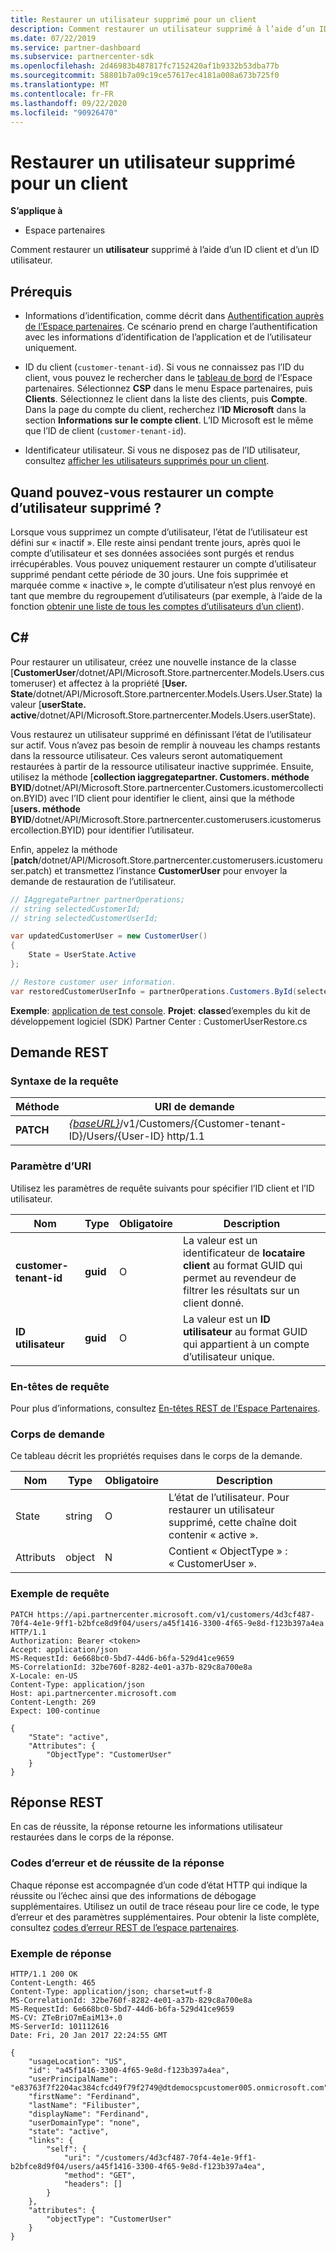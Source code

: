 ```yaml
---
title: Restaurer un utilisateur supprimé pour un client
description: Comment restaurer un utilisateur supprimé à l’aide d’un ID client et d’un ID utilisateur.
ms.date: 07/22/2019
ms.service: partner-dashboard
ms.subservice: partnercenter-sdk
ms.openlocfilehash: 2d46983b487817fc7152420af1b9332b53dba77b
ms.sourcegitcommit: 58801b7a09c19ce57617ec4181a008a673b725f0
ms.translationtype: MT
ms.contentlocale: fr-FR
ms.lasthandoff: 09/22/2020
ms.locfileid: "90926470"
---
```

# <a name="restore-a-deleted-user-for-a-customer"></a>Restaurer un utilisateur supprimé pour un client

**S’applique à**

- Espace partenaires

Comment restaurer un **utilisateur** supprimé à l’aide d’un ID client et d’un ID utilisateur.

## <a name="prerequisites"></a>Prérequis

- Informations d’identification, comme décrit dans [Authentification auprès de l’Espace partenaires](partner-center-authentication.md). Ce scénario prend en charge l’authentification avec les informations d’identification de l’application et de l’utilisateur uniquement.

- ID du client (`customer-tenant-id`). Si vous ne connaissez pas l’ID du client, vous pouvez le rechercher dans le [tableau de bord](https://partner.microsoft.com/dashboard) de l’Espace partenaires. Sélectionnez **CSP** dans le menu Espace partenaires, puis **Clients**. Sélectionnez le client dans la liste des clients, puis **Compte**. Dans la page du compte du client, recherchez l’**ID Microsoft** dans la section **Informations sur le compte client**. L’ID Microsoft est le même que l’ID de client (`customer-tenant-id`).

- Identificateur utilisateur. Si vous ne disposez pas de l’ID utilisateur, consultez [afficher les utilisateurs supprimés pour un client](view-a-deleted-user.md).

## <a name="when-can-you-restore-a-deleted-user-account"></a>Quand pouvez-vous restaurer un compte d’utilisateur supprimé ?

Lorsque vous supprimez un compte d’utilisateur, l’état de l’utilisateur est défini sur « inactif ». Elle reste ainsi pendant trente jours, après quoi le compte d’utilisateur et ses données associées sont purgés et rendus irrécupérables. Vous pouvez uniquement restaurer un compte d’utilisateur supprimé pendant cette période de 30 jours. Une fois supprimée et marquée comme « inactive », le compte d’utilisateur n’est plus renvoyé en tant que membre du regroupement d’utilisateurs (par exemple, à l’aide de la fonction [obtenir une liste de tous les comptes d’utilisateurs d’un client](get-a-list-of-all-user-accounts-for-a-customer.md)).

## <a name="c"></a>C\#

Pour restaurer un utilisateur, créez une nouvelle instance de la classe [**CustomerUser**/dotnet/API/Microsoft.Store.partnercenter.Models.Users.customeruser) et affectez à la propriété [**User. State**/dotnet/API/Microsoft.Store.partnercenter.Models.Users.User.State) la valeur [**userState. active**/dotnet/API/Microsoft.Store.partnercenter.Models.Users.userState).

Vous restaurez un utilisateur supprimé en définissant l’état de l’utilisateur sur actif. Vous n’avez pas besoin de remplir à nouveau les champs restants dans la ressource utilisateur. Ces valeurs seront automatiquement restaurées à partir de la ressource utilisateur inactive supprimée. Ensuite, utilisez la méthode [**collection iaggregatepartner. Customers. méthode BYID**/dotnet/API/Microsoft.Store.partnercenter.Customers.icustomercollection.BYID) avec l’ID client pour identifier le client, ainsi que la méthode [**users. méthode BYID**/dotnet/API/Microsoft.Store.partnercenter.customerusers.icustomerusercollection.BYID) pour identifier l’utilisateur.

Enfin, appelez la méthode [**patch**/dotnet/API/Microsoft.Store.partnercenter.customerusers.icustomeruser.patch) et transmettez l’instance **CustomerUser** pour envoyer la demande de restauration de l’utilisateur.

``` csharp
// IAggregatePartner partnerOperations;
// string selectedCustomerId;
// string selectedCustomerUserId;

var updatedCustomerUser = new CustomerUser()
{
    State = UserState.Active
};

// Restore customer user information.
var restoredCustomerUserInfo = partnerOperations.Customers.ById(selectedCustomerId).Users.ById(selectedCustomerUserId).Patch(updatedCustomerUser);
```

**Exemple**: [application de test console](console-test-app.md). **Projet**: **classe**d’exemples du kit de développement logiciel (SDK) Partner Center : CustomerUserRestore.cs

## <a name="rest-request"></a>Demande REST

### <a name="request-syntax"></a>Syntaxe de la requête

| Méthode    | URI de demande                                                                                            |
|-----------|--------------------------------------------------------------------------------------------------------|
| **PATCH** | [*{baseURL}*](partner-center-rest-urls.md)/v1/Customers/{Customer-tenant-ID}/Users/{User-ID} http/1.1 |

### <a name="uri-parameter"></a>Paramètre d’URI

Utilisez les paramètres de requête suivants pour spécifier l’ID client et l’ID utilisateur.

| Nom                   | Type     | Obligatoire | Description                                                                                                              |
|------------------------|----------|----------|--------------------------------------------------------------------------------------------------------------------------|
| **customer-tenant-id** | **guid** | O        | La valeur est un identificateur de **locataire client** au format GUID qui permet au revendeur de filtrer les résultats sur un client donné. |
| **ID utilisateur**            | **guid** | O        | La valeur est un **ID utilisateur** au format GUID qui appartient à un compte d’utilisateur unique.                                         |

### <a name="request-headers"></a>En-têtes de requête

Pour plus d’informations, consultez [En-têtes REST de l’Espace Partenaires](headers.md).

### <a name="request-body"></a>Corps de demande

Ce tableau décrit les propriétés requises dans le corps de la demande.

| Nom       | Type   | Obligatoire | Description                                                            |
|------------|--------|----------|------------------------------------------------------------------------|
| State      | string | O        | L’état de l’utilisateur. Pour restaurer un utilisateur supprimé, cette chaîne doit contenir « active ». |
| Attributs | object | N        | Contient « ObjectType » : « CustomerUser ».                                 |

### <a name="request-example"></a>Exemple de requête

```http
PATCH https://api.partnercenter.microsoft.com/v1/customers/4d3cf487-70f4-4e1e-9ff1-b2bfce8d9f04/users/a45f1416-3300-4f65-9e8d-f123b397a4ea HTTP/1.1
Authorization: Bearer <token>
Accept: application/json
MS-RequestId: 6e668bc0-5bd7-44d6-b6fa-529d41ce9659
MS-CorrelationId: 32be760f-8282-4e01-a37b-829c8a700e8a
X-Locale: en-US
Content-Type: application/json
Host: api.partnercenter.microsoft.com
Content-Length: 269
Expect: 100-continue

{
    "State": "active",
    "Attributes": {
        "ObjectType": "CustomerUser"
    }
}
```

## <a name="rest-response"></a>Réponse REST

En cas de réussite, la réponse retourne les informations utilisateur restaurées dans le corps de la réponse.

### <a name="response-success-and-error-codes"></a>Codes d’erreur et de réussite de la réponse

Chaque réponse est accompagnée d’un code d’état HTTP qui indique la réussite ou l’échec ainsi que des informations de débogage supplémentaires. Utilisez un outil de trace réseau pour lire ce code, le type d’erreur et des paramètres supplémentaires. Pour obtenir la liste complète, consultez [codes d’erreur REST de l’espace partenaires](error-codes.md).

### <a name="response-example"></a>Exemple de réponse

```http
HTTP/1.1 200 OK
Content-Length: 465
Content-Type: application/json; charset=utf-8
MS-CorrelationId: 32be760f-8282-4e01-a37b-829c8a700e8a
MS-RequestId: 6e668bc0-5bd7-44d6-b6fa-529d41ce9659
MS-CV: ZTeBriO7mEaiM13+.0
MS-ServerId: 101112616
Date: Fri, 20 Jan 2017 22:24:55 GMT

{
    "usageLocation": "US",
    "id": "a45f1416-3300-4f65-9e8d-f123b397a4ea",
    "userPrincipalName": "e83763f7f2204ac384cfcd49f79f2749@dtdemocspcustomer005.onmicrosoft.com",
    "firstName": "Ferdinand",
    "lastName": "Filibuster",
    "displayName": "Ferdinand",
    "userDomainType": "none",
    "state": "active",
    "links": {
        "self": {
            "uri": "/customers/4d3cf487-70f4-4e1e-9ff1-b2bfce8d9f04/users/a45f1416-3300-4f65-9e8d-f123b397a4ea",
            "method": "GET",
            "headers": []
        }
    },
    "attributes": {
        "objectType": "CustomerUser"
    }
}
```
